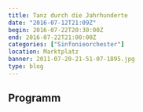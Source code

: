```yaml
---
title: Tanz durch die Jahrhunderte
date: "2016-07-12T21:09Z"
begin: 2016-07-22T20:30:00Z
end: 2016-07-22T21:00:00Z
categories: ["Sinfonieorchester"]
location: Marktplatz
banner: 2011-07-20-21-51-07-1895.jpg
type: blog
---
```

## Programm

